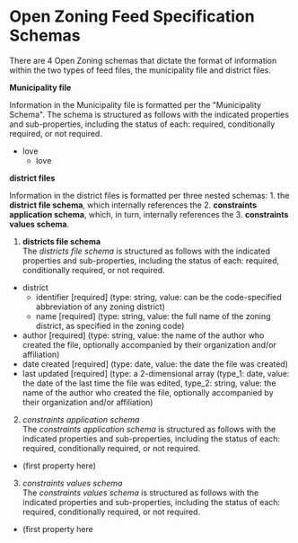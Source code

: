 # Open Zoning Feed Specification Schemas

There are 4 Open Zoning schemas that dictate the format of information within the two types of feed files, the municipality file and district files.

**Municipality file**  

Information in the Municipality file is formatted per the "Municipality Schema". The schema is structured as follows with the indicated properties and sub-properties, including the status of each: required, conditionally required, or not required.
* love
  - love

**district files**  

Information in the district files is formatted per three nested schemas: 1. the **district file schema**, which internally references the 2. **constraints application schema**, which, in turn, internally references the 3. **constraints values schema**. 

1. **districts file schema**  
The *districts file schema* is structured as follows with the indicated properties and sub-properties, including the status of each: required, conditionally required, or not required.
* district
  * identifier [required] (type: string, value: can be the code-specified abbreviation of any zoning district)
  * name [required] (type: string, value: the full name of the zoning district, as specified in the zoning code)
* author [required] (type: string, value: the name of the author who created the file, optionally accompanied by their organization and/or affiliation)
* date created [required] (type: date, value: the date the file was created)
* last updated [required] (type: a 2-dimensional array (type_1: date, value: the date of the last time the file was edited, type_2: string, value: the name of the author who created the file, optionally accompanied by their organization and/or affiliation) 

2. *constraints application schema*  
The *constraints application schema* is structured as follows with the indicated properties and sub-properties, including the status of each: required, conditionally required, or not required.
* (first property here)

3. *constraints values schema*  
The *constraints values schema* is structured as follows with the indicated properties and sub-properties, including the status of each: required, conditionally required, or not required.
* (first property here

